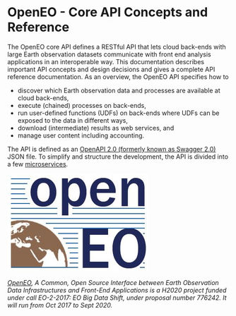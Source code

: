 # OpenEO - Core API Concepts and Reference

The OpenEO core API defines a RESTful API that lets cloud back-ends with large Earth observation datasets communicate with front end analysis applications in an interoperable way. This documentation describes important API concepts and design decisions and gives a complete API reference documentation. As an overview, the OpenEO API specifies how to

- discover which Earth observation data and processes are available at cloud back-ends,
- execute (chained) processes on back-ends, 
- run user-defined functions (UDFs) on back-ends where UDFs can be exposed to the data in different ways, 
- download (intermediate) results as web services, and
- manage user content including accounting.

The API is defined as an [OpenAPI 2.0 (formerly known as Swagger 2.0)](https://github.com/OAI/OpenAPI-Specification/blob/master/versions/2.0.md) JSON file. To simplify and structure the development, the API is divided into a few [microservices](arch.md).


![OpenEO logo](openeo_logo.png)


_[OpenEO](https://openeo.org), A Common, Open Source Interface between Earth Observation Data Infrastructures and Front-End Applications is a H2020 project funded under call EO-2-2017: EO Big Data Shift, under proposal number 776242. It will run from Oct 2017 to Sept 2020._




